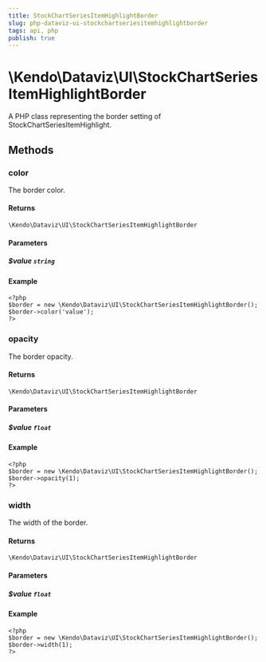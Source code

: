 ```yaml
---
title: StockChartSeriesItemHighlightBorder
slug: php-dataviz-ui-stockchartseriesitemhighlightborder
tags: api, php
publish: true
---
```


# \Kendo\Dataviz\UI\StockChartSeriesItemHighlightBorder

A PHP class representing the border setting of StockChartSeriesItemHighlight.


## Methods

### color
The border color.

#### Returns
`\Kendo\Dataviz\UI\StockChartSeriesItemHighlightBorder`

#### Parameters

##### $value `string`



#### Example 
    <?php
    $border = new \Kendo\Dataviz\UI\StockChartSeriesItemHighlightBorder();
    $border->color('value');
    ?>

### opacity
The border opacity.

#### Returns
`\Kendo\Dataviz\UI\StockChartSeriesItemHighlightBorder`

#### Parameters

##### $value `float`



#### Example 
    <?php
    $border = new \Kendo\Dataviz\UI\StockChartSeriesItemHighlightBorder();
    $border->opacity(1);
    ?>

### width
The width of the border.

#### Returns
`\Kendo\Dataviz\UI\StockChartSeriesItemHighlightBorder`

#### Parameters

##### $value `float`



#### Example 
    <?php
    $border = new \Kendo\Dataviz\UI\StockChartSeriesItemHighlightBorder();
    $border->width(1);
    ?>

 
